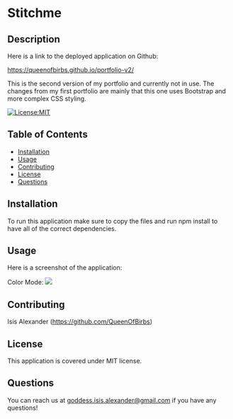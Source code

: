 # Stitchme

## Description 

Here is a link to the deployed application on Github:

https://queenofbirbs.github.io/portfolio-v2/

This is the second version of my portfolio and currently not in use. The changes from my first portfolio are mainly that this one uses Bootstrap and more complex CSS styling.

[![License:MIT](https://img.shields.io/badge/License-MIT-yellow.svg)](https://opensource.org/licenses/MIT)

## Table of Contents
- [Installation](#installation)
- [Usage](#usage)
- [Contributing](#contributing)
- [License](#license)
- [Questions](#questions)

## Installation

To run this application make sure to copy the files and run npm install to have all of the correct dependencies.

## Usage

Here is a screenshot of the application:

Color Mode:
<img src="./src/images/theme-pics/color-mode.png">


## Contributing

Isis Alexander (https://github.com/QueenOfBirbs)

## License

This application is covered under MIT license. 

## Questions

You can reach us at goddess.isis.alexander@gmail.com if you have any questions!

